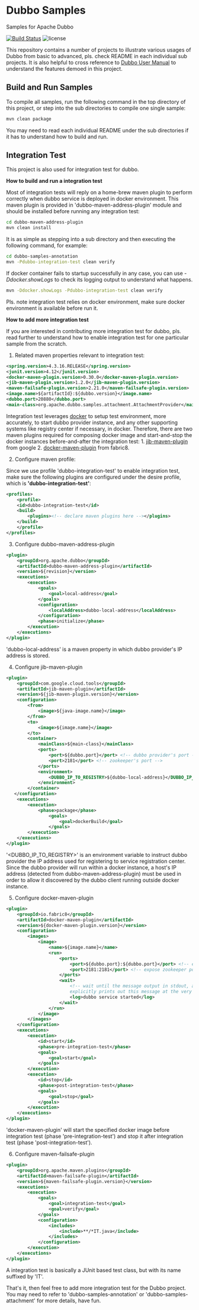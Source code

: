 # Dubbo Samples

Samples for Apache Dubbo

[![Build Status](https://travis-ci.org/apache/dubbo-samples.svg?branch=master)](https://travis-ci.org/apache/dubbo-samples) 
![license](https://img.shields.io/github/license/apache/dubbo-samples.svg)

This repository contains a number of projects to illustrate various usages of Dubbo from basic to advanced, pls. check README in each individual sub projects. It is also helpful to cross reference to [Dubbo User Manual](http://dubbo.apache.org/en-us/docs/user/quick-start.html) to understand the features demoed in this project.

## Build and Run Samples

To compile all samples, run the following command in the top directory of this project, or step into the sub directories to compile one single sample:

```bash
mvn clean package
```

You may need to read each individual README under the sub directories if it has to understand how to build and run.

## Integration Test

This project is also used for integration test for dubbo. 

**How to build and run a integration test**

Most of integration tests will reply on a home-brew maven plugin to perform correctly when dubbo service is deployed in docker environment. This maven plugin is provided in 'dubbo-maven-address-plugin' module and should be installed before running any integration test:

```bash
cd dubbo-maven-address-plugin
mvn clean install
```

It is as simple as stepping into a sub directory and then executing the following command, for example:

```bash
cd dubbo-samples-annotation
mvn -Pdubbo-integration-test clean verify
```

If docker container fails to startup successfully in any case, you can use *-Ddocker.showLogs* to check its logging output to understand what happens.

```bash
mvn -Ddocker.showLogs -Pdubbo-integration-test clean verify
```

Pls. note integration test relies on docker environment, make sure docker environment is available before run it.

**How to add more integration test**

If you are interested in contributing more integration test for dubbo, pls. read further to understand how to enable integration test for one particular sample from the scratch.

1. Related maven properties relevant to integration test:

```xml
<spring.version>4.3.16.RELEASE</spring.version>
<junit.version>4.12</junit.version>
<docker-maven-plugin.version>0.30.0</docker-maven-plugin.version>
<jib-maven-plugin.version>1.2.0</jib-maven-plugin.version>
<maven-failsafe-plugin.version>2.21.0</maven-failsafe-plugin.version>
<image.name>${artifactId}:${dubbo.version}</image.name>
<dubbo.port>20880</dubbo.port>
<main-class>org.apache.dubbo.samples.attachment.AttachmentProvider</main-class>
```

Integration test leverages [docker](https://docs.docker.com/get-started/) to setup test environment, more accurately, to start dubbo provider instance, and any other supporting systems like registry center if necessary, in docker. Therefore, there are two maven plugins required for composing docker image and start-and-stop the docker instances before-and-after the integration test: 1. [jib-maven-plugin](https://github.com/GoogleContainerTools/jib/tree/master/jib-maven-plugin) from google 2. [docker-maven-plugin](https://github.com/fabric8io/docker-maven-plugin) from fabric8.

2. Configure maven profile:

Since we use profile 'dubbo-integration-test' to enable integration test, make sure the following plugins are configured under the desire profile, which is **'dubbo-integration-test'**:

```xml
<profiles>
    <profile>
    <id>dubbo-integration-test</id>
    <build>
        <plugins><!-- declare maven plugins here --></plugins>
    </build> 
    </profile>
</profiles>
```

3. Configure dubbo-maven-address-plugin

```xml
<plugin>
    <groupId>org.apache.dubbo</groupId>
    <artifactId>dubbo-maven-address-plugin</artifactId>
    <version>${revision}</version>
    <executions>
        <execution>
            <goals>
                <goal>local-address</goal>
            </goals>
            <configuration>
                <localAddress>dubbo-local-address</localAddress>
            </configuration>
            <phase>initialize</phase>
        </execution>
    </executions>
</plugin>
```

'dubbo-local-address' is a maven property in which dubbo provider's IP address is stored. 

4. Configure jib-maven-plugin

```xml
<plugin>
    <groupId>com.google.cloud.tools</groupId>
    <artifactId>jib-maven-plugin</artifactId>
    <version>${jib-maven-plugin.version}</version>
    <configuration>
        <from>
            <image>${java-image.name}</image>
        </from>
        <to>
            <image>${image.name}</image>
        </to>
        <container>
            <mainClass>${main-class}</mainClass>
            <ports>
                <port>${dubbo.port}</port> <!-- dubbo provider's port -->
                <port>2181</port> <!-- zookeeper's port -->
            </ports>
            <environment>
                <DUBBO_IP_TO_REGISTRY>${dubbo-local-address}</DUBBO_IP_TO_REGISTRY>
            </environment>
        </container>
   </configuration>
    <executions>
        <execution>
            <phase>package</phase>
                <goals>
                    <goal>dockerBuild</goal>
                </goals>
        </execution>
    </executions>
</plugin>
```

'<DUBBO_IP_TO_REGISTRY>' is an environment variable to instruct dubbo provider the IP address used for registering to service registration center. Since the dubbo provider will run within a docker instance, a host's IP address (detected from dubbo-maven-address-plugin) must be used in order to allow it discovered by the dubbo client running outside docker instance. 

5. Configure docker-maven-plugin

```xml
<plugin>
    <groupId>io.fabric8</groupId>
    <artifactId>docker-maven-plugin</artifactId>
    <version>${docker-maven-plugin.version}</version>
    <configuration>
        <images>
            <image>
                <name>${image.name}</name>
                <run>
                    <ports>
                        <port>${dubbo.port}:${dubbo.port}</port> <!-- expose dubbo port -->
                        <port>2181:2181</port> <!-- expose zookeeper port -->
                    </ports>
                    <wait>
                        <!-- wait until the message output in stdout, and it requires dubbo's provider 
                        explicitly prints out this message at the very end of main() -->
                        <log>dubbo service started</log> 
                    </wait>
                </run>
            </image>
        </images>
    </configuration>
    <executions>
        <execution>
            <id>start</id>
            <phase>pre-integration-test</phase>
            <goals>
                <goal>start</goal>
            </goals>
        </execution>
        <execution>
            <id>stop</id>
            <phase>post-integration-test</phase>
            <goals>
                <goal>stop</goal>
            </goals>
        </execution>
    </executions>
</plugin>
```

'docker-maven-plugin' will start the specified docker image before integration test (phase 'pre-integration-test') and stop it after integration test (phase 'post-integration-test').

6. Configure maven-failsafe-plugin

```xml
<plugin>
    <groupId>org.apache.maven.plugins</groupId>
    <artifactId>maven-failsafe-plugin</artifactId>
    <version>${maven-failsafe-plugin.version}</version>
    <executions>
        <execution>
            <goals>
                <goal>integration-test</goal>
                <goal>verify</goal>
            </goals>
            <configuration>
                <includes>
                    <include>**/*IT.java</include>
                </includes>
            </configuration>
        </execution>
    </executions>
</plugin>
```

A integration test is basically a JUnit based test class, but with its name suffixed by 'IT'.

That's it, then feel free to add more integration test for the Dubbo project. You may need to refer to 'dubbo-samples-annotation' or 'dubbo-samples-attachment' for more details, have fun.
